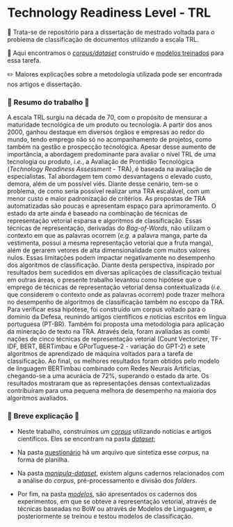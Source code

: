 # Technology Readiness Level - TRL 

📌  Trata-se de repositório para a dissertação de mestrado voltada para o problema de classificação de documentos utilizando a escala TRL.

📌  Aqui encontramos o [_corpus/dataset_](https://github.com/jlvoltan/trl/tree/main/dataset)  construído e [modelos treinados](https://github.com/jlvoltan/trl/tree/main/modelos) para essa tarefa.

✏️  Maiores explicações sobre a metodologia utilizada pode ser encontrada nos artigos e dissertação.


### 📝 Resumo do trabalho 📝

A escala TRL surgiu na década de 70, com o propósito de mensurar a maturidade tecnológica de um produto ou tecnologia. A partir dos anos 2000, ganhou destaque em diversos órgãos e empresas ao redor do mundo, tendo emprego não só no acompanhamento de projetos, como também na gestão e prospecção tecnológica. Apesar desse aumento de importância, a abordagem predominante para avaliar o nível TRL de uma tecnologia ou produto, _i.e._, a Avaliação de Prontidão Tecnológica (_Technology Readiness Assessment_ - TRA), é baseada na avaliação de especialistas. Tal abordagem tem como desvantagens o elevado custo, demora, além de um possível viés. Diante desse cenário, tem-se o problema, de como seria possível realizar uma TRA escalável, com um menor custo e maior padronização de critérios. As propostas de TRA automatizadas são poucas e apresentam espaço para aprimoramento. O estado da arte ainda é baseado na combinação de técnicas de representação vetorial esparsa e algoritmos de classificação. Essas técnicas de representação, derivadas do _Bag-of-Words_, não utilizam o contexto em que as palavras ocorrem (_e.g._ a palavra manga, parte da vestimenta, possui a mesma representação vetorial que a fruta manga), além de gerarem vetores de alta dimensionalidade com muitos valores nulos. Essas limitações podem impactar negativamente no desempenho dos algoritmos de classificação. Diante desta perspectiva, inspirado por resultados bem sucedidos em diversas aplicações de classificação textual em outras áreas, o presente trabalho levantou como hipótese que o emprego de técnicas de representação vetorial densa contextualizada (_i.e._ que considerem o contexto onde as palavras ocorrem) pode trazer melhora no desempenho de algoritmos de classificação também no escopo da TRA. Para verificar essa hipótese, foi construído um corpus voltado para o domínio da Defesa, reunindo artigos científicos e notícias escritos em língua portuguesa (PT-BR). Também foi proposta uma metodologia para aplicação da mineração de texto na TRA. Através dela, foram avaliadas as combi nações de cinco técnicas de representação vetorial (Count Vectorizer, TF-IDF, BERT, BERTimbau e GPorTuguese-2 - variação do GPT-2) e sete algoritmos de aprendizado de máquina voltados para a tarefa de classificação. Ao final, os melhores resultados foram obtidos pelo modelo de linguagem BERTimbau combinado com Redes Neurais Artificias, chegando-se a uma acurácia de 72%, superando o estado da arte. Os resultados mostraram que as representações densas contextualizadas contribuíram para uma pequena melhora de desempenho na maioria dos algoritmos avaliados.

### 💬 Breve explicação 💬

- Neste trabalho, construímos um [_corpus_](https://github.com/jlvoltan/trl/tree/main/dataset) utilizando notícias e artigos científicos. Eles se encontram na pasta [_dataset_]((https://github.com/jlvoltan/trl/tree/main/dataset));

- Na pasta [questionário](https://github.com/jlvoltan/trl/tree/main/questionario) há um arquivo que sintetiza esse _corpus_, na forma de planilha.

- Na pasta [_manipula-dataset_](https://github.com/jlvoltan/trl/tree/main/manipula-dataset), existem alguns cadernos relacionados com a análise do _corpus_, pré-processamento e divisão dos _folders_.

- Por fim, na pasta [_modelos_](https://github.com/jlvoltan/trl/tree/main/modelos), são apresentados os cadernos dos experimentos, em que se obteve a representação vetorial, através de técnicas baseadas no BoW ou através de Modelos de Linguagem, e posteriormente se treinou e testou modelos de classificação. 
